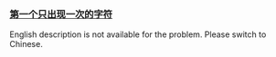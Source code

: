 ### [第一个只出现一次的字符 ](https://leetcode.com/problems/di-yi-ge-zhi-chu-xian-yi-ci-de-zi-fu-lcof)

English description is not available for the problem. Please switch to Chinese.